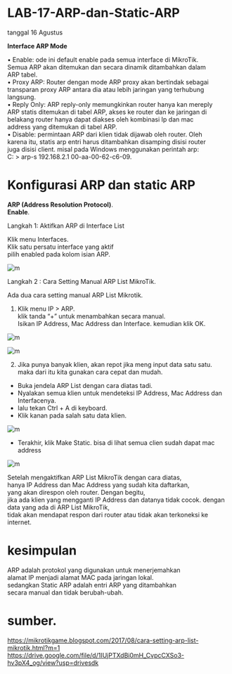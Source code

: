 # LAB-17-ARP-dan-Static-ARP
tanggal 16 Agustus 

**Interface ARP Mode**

• Enable: ode ini default enable pada semua interface di MikroTik.    
  Semua ARP akan ditemukan dan secara dinamik ditambahkan dalam    
  ARP tabel.   
• Proxy ARP: Router dengan mode ARP proxy akan bertindak sebagai   
  transparan proxy ARP antara dia atau lebih jaringan yang terhubung   
  langsung.   
• Reply Only: ARP reply-only memungkinkan router hanya kan mereply   
  ARP statis ditemukan di tabel ARP, akses ke router dan ke jaringan di 
  belakang router hanya dapat diakses oleh kombinasi Ip dan mac      
  address yang ditemukan di tabel ARP.     
• Disable: permintaan ARP dari klien tidak dijawab oleh router. Oleh    
  karena itu, statis arp entri harus ditambahkan disamping disisi router   
  juga disisi client. misal pada Windows menggunakan perintah arp:     
  C: \> arp-s 192.168.2.1 00-aa-00-62-c6-09. 
  
# Konfigurasi ARP dan static ARP
**ARP (Address Resolution Protocol)**.  
**Enable**.   

Langkah 1: Aktifkan ARP di Interface List  

Klik menu Interfaces.  
Klik satu persatu interface yang aktif   
pilih enabled pada kolom isian ARP.  

![m]()

Langkah 2 : Cara Setting Manual ARP List MikroTik. 

Ada dua cara setting manual ARP List Mikrotik.   
1. Klik menu IP > ARP.  
   klik tanda “+” untuk menambahkan secara manual.  
   Isikan IP Address, Mac Address dan Interface. 
   kemudian klik OK.  

![m]()

![m]()

2. Jika punya banyak klien, akan repot jika meng input data satu satu.  
   maka dari itu kita gunakan cara cepat dan mudah.  
   
- Buka jendela ARP List dengan cara diatas tadi.  
- Nyalakan semua klien untuk mendeteksi IP Address, Mac Address dan Interfacenya.    
- lalu tekan Ctrl + A di keyboard.  
- Klik kanan pada salah satu data klien.

![m](IMG_20250816_110026.jpg)

- Terakhir, klik Make Static.
  bisa di lihat semua clien sudah dapat mac address
  
![m]()

Setelah mengaktifkan ARP List MikroTik dengan cara diatas,    
hanya IP Address dan Mac Address yang sudah kita daftarkan,    
yang akan direspon oleh router. Dengan begitu,  
jika ada klien yang mengganti IP Address dan datanya tidak cocok. 
dengan data yang ada di ARP List MikroTik,   
tidak akan mendapat respon dari router atau tidak akan terkoneksi ke internet.  

# kesimpulan   
ARP adalah protokol yang digunakan untuk menerjemahkan   
alamat IP menjadi alamat MAC pada jaringan lokal.  
sedangkan Static ARP adalah entri ARP yang ditambahkan   
secara manual dan tidak berubah-ubah.  
# sumber. 
https://mikrotikgame.blogspot.com/2017/08/cara-setting-arp-list-mikrotik.html?m=1
https://drive.google.com/file/d/1IUjPTXdBi0mH_CvpcCXSo3-hv3pX4_og/view?usp=drivesdk
